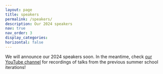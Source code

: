 ```yaml
---
layout: page
title: speakers
permalink: /speakers/
description: Our 2024 speakers
nav: true
nav_order: 3
display_categories: 
horizontal: false
---
```


We will announce our 2024 speakers soon. In the meantime, check [our YouTube channel](https://youtube.com/@computationalcognitivescie5410) for recordings of talks from the previous summer school iterations!
